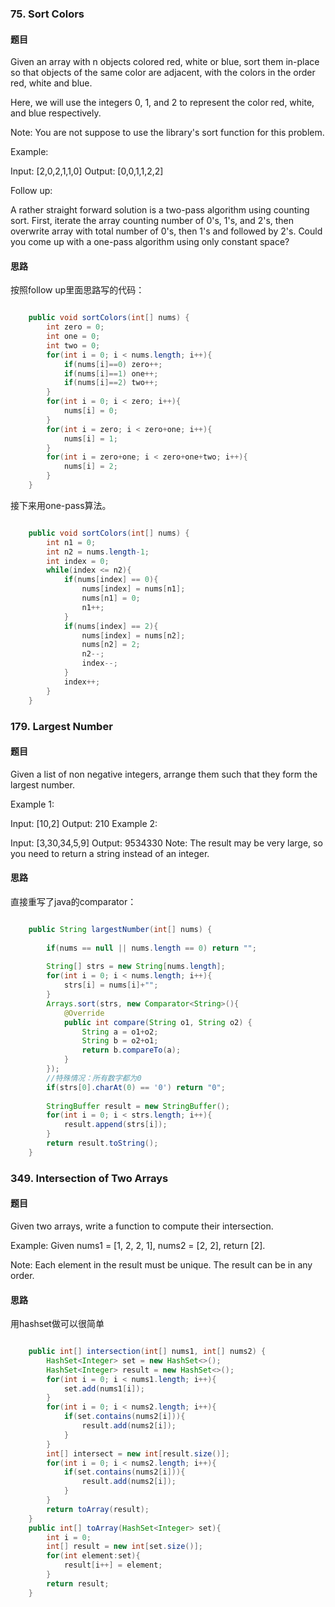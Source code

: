 ### 75. Sort Colors
#### 题目
Given an array with n objects colored red, white or blue, sort them in-place so that objects of the same color are adjacent, with the colors in the order red, white and blue.

Here, we will use the integers 0, 1, and 2 to represent the color red, white, and blue respectively.

Note: You are not suppose to use the library's sort function for this problem.

Example:

Input: [2,0,2,1,1,0]
Output: [0,0,1,1,2,2]

Follow up:

A rather straight forward solution is a two-pass algorithm using counting sort.
First, iterate the array counting number of 0's, 1's, and 2's, then overwrite array with total number of 0's, then 1's and followed by 2's.
Could you come up with a one-pass algorithm using only constant space?

#### 思路
按照follow up里面思路写的代码：
```java

    public void sortColors(int[] nums) {
        int zero = 0;
        int one = 0;
        int two = 0;
        for(int i = 0; i < nums.length; i++){
            if(nums[i]==0) zero++;
            if(nums[i]==1) one++;
            if(nums[i]==2) two++;
        }
        for(int i = 0; i < zero; i++){
            nums[i] = 0;
        }
        for(int i = zero; i < zero+one; i++){
            nums[i] = 1;
        }
        for(int i = zero+one; i < zero+one+two; i++){
            nums[i] = 2;
        }
    }

```
接下来用one-pass算法。
```java

    public void sortColors(int[] nums) {
        int n1 = 0;
        int n2 = nums.length-1;
        int index = 0;
        while(index <= n2){
            if(nums[index] == 0){
                nums[index] = nums[n1];
                nums[n1] = 0;
                n1++;
            }
            if(nums[index] == 2){
                nums[index] = nums[n2];
                nums[n2] = 2;
                n2--;
                index--;
            }
            index++;
        }
    }

```
### 179. Largest Number
#### 题目
Given a list of non negative integers, arrange them such that they form the largest number.

Example 1:

Input: [10,2]
Output: 210
Example 2:

Input: [3,30,34,5,9]
Output: 9534330
Note: The result may be very large, so you need to return a string instead of an integer.
#### 思路
直接重写了java的comparator：
```java

	public String largestNumber(int[] nums) {
        
        if(nums == null || nums.length == 0) return "";
        
        String[] strs = new String[nums.length];
        for(int i = 0; i < nums.length; i++){
            strs[i] = nums[i]+"";
        } 
        Arrays.sort(strs, new Comparator<String>(){
            @Override
            public int compare(String o1, String o2) {
                String a = o1+o2;
                String b = o2+o1;
                return b.compareTo(a);
            }
        });
        //特殊情况：所有数字都为0
        if(strs[0].charAt(0) == '0') return "0";
        
        StringBuffer result = new StringBuffer();
        for(int i = 0; i < strs.length; i++){
            result.append(strs[i]);
        } 
        return result.toString();
    }

```
### 349. Intersection of Two Arrays
#### 题目
Given two arrays, write a function to compute their intersection.

Example:
Given nums1 = [1, 2, 2, 1], nums2 = [2, 2], return [2].

Note:
Each element in the result must be unique.
The result can be in any order.

#### 思路
用hashset做可以很简单
```java

    public int[] intersection(int[] nums1, int[] nums2) {
        HashSet<Integer> set = new HashSet<>();
        HashSet<Integer> result = new HashSet<>();
        for(int i = 0; i < nums1.length; i++){
            set.add(nums1[i]);
        }
        for(int i = 0; i < nums2.length; i++){
            if(set.contains(nums2[i])){
                result.add(nums2[i]);
            }
        }
        int[] intersect = new int[result.size()];
        for(int i = 0; i < nums2.length; i++){
            if(set.contains(nums2[i])){
                result.add(nums2[i]);
            }
        }
        return toArray(result);
    }
    public int[] toArray(HashSet<Integer> set){
        int i = 0;
        int[] result = new int[set.size()];
        for(int element:set){
            result[i++] = element;
        }
        return result;
    }

```
